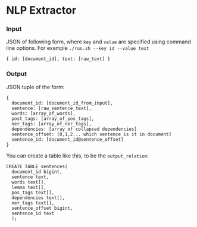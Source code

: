 # NLP Extractor

### Input

JSON of following form, where `key` and `value` are specified using command line options. For example `./run.sh --key id --value text`

    { id: [document_id], text: [raw_text] }

### Output

JSON tuple of the form:

    {
      document_id: [document_id_from_input],
      sentence: [raw_sentence_text],
      words: [array_of_words],
      post_tags: [array_of_pos_tags],
      ner_tags: [array_of_ner_tags],
      dependencies: [array of collapsed dependencies]
      sentence_offset: [0,1,2... which sentence is it in document]
      sentence_id: [document_id@sentence_offset]
    }

You can create a table like this, to be the `output_relation`:

    CREATE TABLE sentences(
      document_id bigint,
      sentence text,
      words text[],
      lemma text[],
      pos_tags text[],
      dependencies text[],
      ner_tags text[],
      sentence_offset bigint,
      sentence_id text
      );
